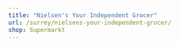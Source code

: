```yaml
---
title: "Nielsen's Your Independent Grocer"
url: /surrey/nielsens-your-independent-grocer/
shop: Supermarkt
---
```


